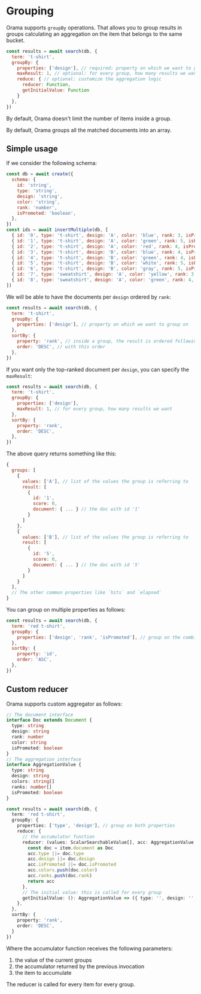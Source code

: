 # Grouping

Orama supports `groupBy` operations.
That allows you to group results in groups calculating an aggregation on the item that belongs to the same bucket.

```javascript
const results = await search(db, {
  term: 't-shirt',
  groupBy: {
    properties: ['design'], // required: property on which we want to group on
    maxResult: 1, // optional: for every group, how many results we want
    reduce: { // optional: customize the aggregation logic
      reducer: Function,
      getInitialValue: Function
    }
  },
})
```

By default, Orama doesn't limit the number of items inside a group.

By default, Orama groups all the matched documents into an array.

## Simple usage

If we consider the following schema:

```javascript copy+
const db = await create({
  schema: {
    id: 'string',
    type: 'string',
    design: 'string',
    color: 'string',
    rank: 'number',
    isPromoted: 'boolean',
  },
})
const ids = await insertMultiple(db, [
  { id: '0', type: 't-shirt', design: 'A', color: 'blue', rank: 3, isPromoted: true },
  { id: '1', type: 't-shirt', design: 'A', color: 'green', rank: 5, isPromoted: false },
  { id: '2', type: 't-shirt', design: 'A', color: 'red', rank: 4, isPromoted: false },
  { id: '3', type: 't-shirt', design: 'B', color: 'blue', rank: 4, isPromoted: false },
  { id: '4', type: 't-shirt', design: 'B', color: 'green', rank: 4, isPromoted: true },
  { id: '5', type: 't-shirt', design: 'B', color: 'white', rank: 5, isPromoted: false },
  { id: '6', type: 't-shirt', design: 'B', color: 'gray', rank: 5, isPromoted: true },
  { id: '7', type: 'sweatshirt', design: 'A', color: 'yellow', rank: 3, isPromoted: true },
  { id: '8', type: 'sweatshirt', design: 'A', color: 'green', rank: 4, isPromoted: false },
])
```

We will be able to have the documents per `design` ordered by `rank`:
```javascript copy
const results = await search(db, {
  term: 't-shirt',
  groupBy: {
    properties: ['design'], // property on which we want to group on
  },
  sortBy: {
    property: 'rank', // inside a group, the result is ordered following this property
    order: 'DESC', // with this order
  },
})
```

If you want only the top-ranked document per `design`, you can specify the `maxResult`:
```javascript
const results = await search(db, {
  term: 't-shirt',
  groupBy: {
    properties: ['design'],
    maxResult: 1, // for every group, how many results we want
  },
  sortBy: {
    property: 'rank',
    order: 'DESC',
  },
})
```

The above query returns something like this:

```js
{
  groups: [
    {
      values: ['A'], // list of the values the group is referring to
      result: [
        {
          id: '1',
          score: 0, 
          document: { ... } // the doc with id '1' 
        }
      ]
    },
    {
      values: ['B'], // list of the values the group is referring to
      result: [
        {
          id: '5',
          score: 0, 
          document: { ... } // the doc with id '5'
        }
      ]
    }
  ],
  // The other common properties like `hits` and `elapsed`
}
```

You can group on multiple properties as follows:
```javascript
const results = await search(db, {
  term: 'red t-shirt',
  groupBy: {
    properties: ['design', 'rank', 'isPromoted'], // group on the combination of the values
  },
  sortBy: {
    property: 'id',
    order: 'ASC',
  },
})
```

## Custom reducer
Orama supports custom aggregator as follows:

```typescript
// The document interface
interface Doc extends Document {
  type: string
  design: string
  rank: number
  color: string
  isPromoted: boolean
}
// The aggregation interface
interface AggregationValue {
  type: string
  design: string
  colors: string[]
  ranks: number[]
  isPromoted: boolean
}

const results = await search(db, {
  term: 'red t-shirt',
  groupBy: {
    properties: ['type', 'design'], // group on both properties
    reduce: {
      // the accumulator function
      reducer: (values: ScalarSearchableValue[], acc: AggregationValue, item: Result) => {
        const doc = item.document as Doc
        acc.type ||= doc.type
        acc.design ||= doc.design
        acc.isPromoted ||= doc.isPromoted
        acc.colors.push(doc.color)
        acc.ranks.push(doc.rank)
        return acc
      },
      // The initial value: this is called for every group
      getInitialValue: (): AggregationValue => ({ type: '', design: '', colors: [], ranks: [], isPromoted: false }),
    },
  },
  sortBy: {
    property: 'rank',
    order: 'DESC',
  }
})
```
Where the accumulator function receives the following parameters:
1. the value of the current groups
2. the accumulator returned by the previous invocation
3. the item to accumulate

The reducer is called for every item for every group.